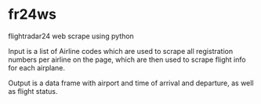 # fr24ws
flightradar24 web scrape using python

Input is a list of Airline codes which are used to scrape all registration numbers per airline on the page, which are then used to scrape flight info for each airplane. 

Output is a data frame with airport and time of arrival and departure, as well as flight status. 
